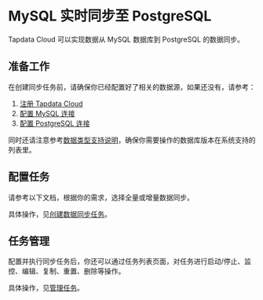 # MySQL 实时同步至 PostgreSQL

Tapdata Cloud 可以实现数据从 MySQL 数据库到 PostgreSQL 的数据同步。 

## 准备工作 

在创建同步任务前，请确保你已经配置好了相关的数据源，如果还没有，请参考： 

1. [注册 Tapdata Cloud](https://cloud.tapdata.net)
2. [配置 MySQL 连接](../../prerequisites/on-prem-databases/mysql.md)
3. [配置 PostgreSQL 连接](../../prerequisites/on-prem-databases/postgresql.md)

同时还请注意参考[数据类型支持说明](../../user-guide/no-supported-data-type.md)，确保你需要操作的数据库版本在系统支持的列表里。

## 配置任务 

请参考以下文档，根据你的需求，选择全量或增量数据同步。

具体操作，见[创建数据同步任务](../../quick-start/create-task)。

## 任务管理 

配置并执行同步任务后，你还可以通过任务列表页面，对任务进行启动/停止、监控、编辑、复制、重置、删除等操作。 

具体操作，见[管理任务](../../user-guide/data-pipeline/copy-data/manage-task.md)。